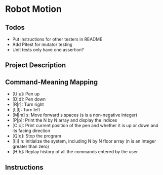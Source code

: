 # Robot Motion

## Todos

- Put instructions for other testers in README
- Add Pitest for mutator testing
- Unit tests only have one assertion?

## Project Description

## Command-Meaning Mapping

- [U|u]: Pen up
- [D|d]: Pen down
- [R|r]: Turn right
- [L|l]: Turn left
- [M|m] s: Move forward s spaces (s is a non-negative integer)
- [P|p]: Print the N by N array and display the indices
- [C|c]: Print current position of the pen and whether it is up or down and its facing direction
- [Q|q]: Stop the program
- [I|i] n: Initialize the system, including N by N floor array (n is an integer greater than zero)
- [H|h]: Replay history of all the commands entered by the user

## Instructions
